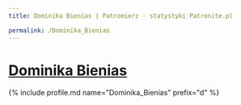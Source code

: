 ```yaml
---
title: Dominika Bienias | Patromierz - statystyki Patronite.pl

permalink: /Dominika_Bienias
---
```


# [Dominika Bienias](https://patronite.pl/Dominika_Bienias)

{% include profile.md name="Dominika_Bienias" prefix="d" %}

